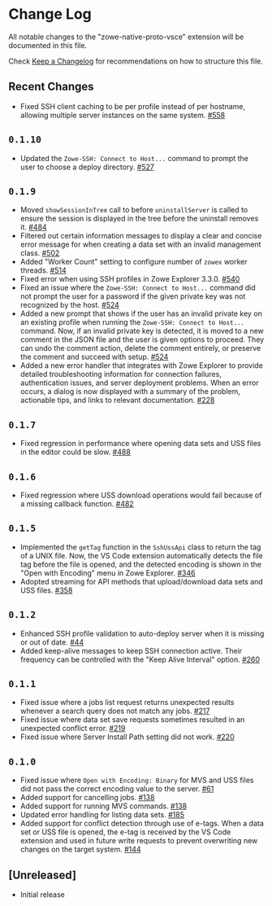 # Change Log

All notable changes to the "zowe-native-proto-vsce" extension will be documented in this file.

Check [Keep a Changelog](http://keepachangelog.com/) for recommendations on how to structure this file.

## Recent Changes

- Fixed SSH client caching to be per profile instead of per hostname, allowing multiple server instances on the same system. [#558](https://github.com/zowe/zowe-native-proto/pull/558)

## `0.1.10`

- Updated the `Zowe-SSH: Connect to Host...` command to prompt the user to choose a deploy directory. [#527](https://github.com/zowe/zowe-native-proto/issues/527)

## `0.1.9`

- Moved `showSessionInTree` call to before `uninstallServer` is called to ensure the session is displayed in the tree before the uninstall removes it. [#484](https://github.com/zowe/zowe-native-proto/issues/484)
- Filtered out certain information messages to display a clear and concise error message for when creating a data set with an invalid management class. [#502](https://github.com/zowe/zowe-native-proto/issues/502)
- Added "Worker Count" setting to configure number of `zowex` worker threads. [#514](https://github.com/zowe/zowe-native-proto/pull/514)
- Fixed error when using SSH profiles in Zowe Explorer 3.3.0. [#540](https://github.com/zowe/zowe-native-proto/issues/540)
- Fixed an issue where the `Zowe-SSH: Connect to Host...` command did not prompt the user for a password if the given private key was not recognized by the host. [#524](https://github.com/zowe/zowe-native-proto/issues/524)
- Added a new prompt that shows if the user has an invalid private key on an existing profile when running the `Zowe-SSH: Connect to Host...` command. Now, if an invalid private key is detected, it is moved to a new comment in the JSON file and the user is given options to proceed. They can undo the comment action, delete the comment entirely, or preserve the comment and succeed with setup. [#524](https://github.com/zowe/zowe-native-proto/issues/524)
- Added a new error handler that integrates with Zowe Explorer to provide detailed troubleshooting information for connection failures, authentication issues, and server deployment problems. When an error occurs, a dialog is now displayed with a summary of the problem, actionable tips, and links to relevant documentation. [#228](https://github.com/zowe/zowe-native-proto/issues/228)

## `0.1.7`

- Fixed regression in performance where opening data sets and USS files in the editor could be slow. [#488](https://github.com/zowe/zowe-native-proto/pull/488)

## `0.1.6`

- Fixed regression where USS download operations would fail because of a missing callback function. [#482](https://github.com/zowe/zowe-native-proto/issues/482)

## `0.1.5`

- Implemented the `getTag` function in the `SshUssApi` class to return the tag of a UNIX file. Now, the VS Code extension automatically detects the file tag before the file is opened, and the detected encoding is shown in the "Open with Encoding" menu in Zowe Explorer. [#346](https://github.com/zowe/zowe-native-proto/issues/346)
- Adopted streaming for API methods that upload/download data sets and USS files. [#358](https://github.com/zowe/zowe-native-proto/pull/358)

## `0.1.2`

- Enhanced SSH profile validation to auto-deploy server when it is missing or out of date. [#44](https://github.com/zowe/zowe-native-proto/issues/44)
- Added keep-alive messages to keep SSH connection active. Their frequency can be controlled with the "Keep Alive Interval" option. [#260](https://github.com/zowe/zowe-native-proto/issues/260)

## `0.1.1`

- Fixed issue where a jobs list request returns unexpected results whenever a search query does not match any jobs. [#217](https://github.com/zowe/zowe-native-proto/pull/217)
- Fixed issue where data set save requests sometimes resulted in an unexpected conflict error. [#219](https://github.com/zowe/zowe-native-proto/pull/219)
- Fixed issue where Server Install Path setting did not work. [#220](https://github.com/zowe/zowe-native-proto/pull/220)

## `0.1.0`

- Fixed issue where `Open with Encoding: Binary` for MVS and USS files did not pass the correct encoding value to the server. [#61](https://github.com/zowe/zowe-native-proto/pull/61)
- Added support for cancelling jobs. [#138](https://github.com/zowe/zowe-native-proto/pull/138)
- Added support for running MVS commands. [#138](https://github.com/zowe/zowe-native-proto/pull/138)
- Updated error handling for listing data sets. [#185](https://github.com/zowe/zowe-native-proto/pull/185)
- Added support for conflict detection through use of e-tags. When a data set or USS file is opened, the e-tag is received by the VS Code extension and used in future write requests to prevent overwriting new changes on the target system. [#144](https://github.com/zowe/zowe-native-proto/issues/144)

## [Unreleased]

- Initial release
